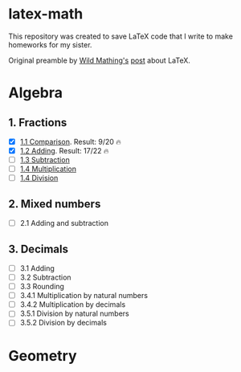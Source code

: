 # latex-math
This repository was created to save LaTeX code that I write to make homeworks for my sister.

Original preamble by [Wild Mathing's](https://vk.com/wildmathing) [post](https://vk.com/wall-201568161_213) about LaTeX.

# Algebra
## 1. Fractions
- [x] [1.1 Comparison](https://github.com/kharitonov-egor/latex-math/tree/main/algebra/1_fractions/1_comparison). Result: 9/20 🔥
- [x] [1.2 Adding](https://github.com/kharitonov-egor/latex-math/tree/main/algebra/1_fractions/2_adding). Result: 17/22 🔥
- [ ] [1.3 Subtraction](https://github.com/kharitonov-egor/latex-math/tree/main/algebra/1_fractions/3_subtraction)
- [ ] [1.4 Multiplication](https://github.com/kharitonov-egor/latex-math/tree/main/algebra/1_fractions/4_multiplication)
- [ ] [1.4 Division](https://github.com/kharitonov-egor/latex-math/tree/main/algebra/1_fractions/5_division)
## 2. Mixed numbers
- [ ] 2.1 Adding and subtraction
## 3. Decimals
- [ ] 3.1 Adding
- [ ] 3.2 Subtraction
- [ ] 3.3 Rounding
- [ ] 3.4.1 Multiplication by natural numbers
- [ ] 3.4.2 Multiplication by decimals
- [ ] 3.5.1 Division by natural numbers
- [ ] 3.5.2 Division by decimals

# Geometry
